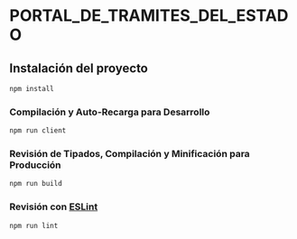 # PORTAL_DE_TRAMITES_DEL_ESTADO

## Instalación del proyecto
```sh
npm install
```
### Compilación y Auto-Recarga para Desarrollo
```sh
npm run client
```
### Revisión de Tipados, Compilación y Minificación para Producción
```sh
npm run build
```
### Revisión con [ESLint](https://eslint.org/)
```sh
npm run lint
```
